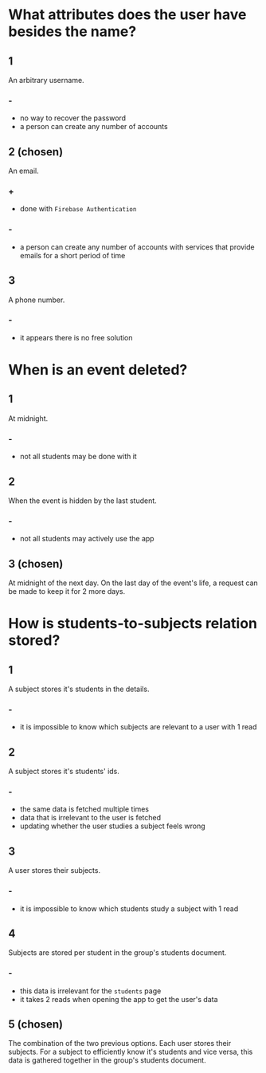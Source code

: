 # What attributes does the user have besides the name?


## 1

An arbitrary username.

### -
- no way to recover the password
- a person can create any number of accounts

## 2 (chosen)

An email.

### +
- done with `Firebase Authentication`

### -
- a person can create any number of accounts with services that provide emails for a short period of time

## 3

A phone number.

### -
- it appears there is no free solution


# When is an event deleted?


## 1

At midnight.

### -
- not all students may be done with it

## 2

When the event is hidden by the last student.

### -
- not all students may actively use the app

## 3 (chosen)

At midnight of the next day.
On the last day of the event's life, a request can be made to keep it for 2 more days.


# How is students-to-subjects relation stored?


## 1

A subject stores it's students in the details.

### -
- it is impossible to know which subjects are relevant to a user with 1 read

## 2

A subject stores it's students' ids.

### -

- the same data is fetched multiple times
- data that is irrelevant to the user is fetched
- updating whether the user studies a subject feels wrong

## 3

A user stores their subjects.

### -
- it is impossible to know which students study a subject with 1 read

## 4

Subjects are stored per student in the group's students document.

### -
- this data is irrelevant for the `students` page
- it takes 2 reads when opening the app to get the user's data

## 5 (chosen)

The combination of the two previous options. Each user stores their subjects.
For a subject to efficiently know it's students and vice versa,
this data is gathered together in the group's students document.
